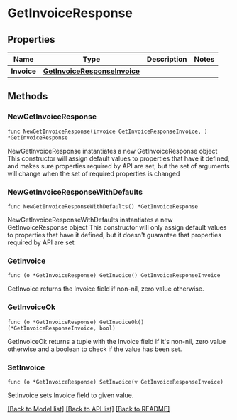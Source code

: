 # GetInvoiceResponse

## Properties

Name | Type | Description | Notes
------------ | ------------- | ------------- | -------------
**Invoice** | [**GetInvoiceResponseInvoice**](GetInvoiceResponseInvoice.md) |  | 

## Methods

### NewGetInvoiceResponse

`func NewGetInvoiceResponse(invoice GetInvoiceResponseInvoice, ) *GetInvoiceResponse`

NewGetInvoiceResponse instantiates a new GetInvoiceResponse object
This constructor will assign default values to properties that have it defined,
and makes sure properties required by API are set, but the set of arguments
will change when the set of required properties is changed

### NewGetInvoiceResponseWithDefaults

`func NewGetInvoiceResponseWithDefaults() *GetInvoiceResponse`

NewGetInvoiceResponseWithDefaults instantiates a new GetInvoiceResponse object
This constructor will only assign default values to properties that have it defined,
but it doesn't guarantee that properties required by API are set

### GetInvoice

`func (o *GetInvoiceResponse) GetInvoice() GetInvoiceResponseInvoice`

GetInvoice returns the Invoice field if non-nil, zero value otherwise.

### GetInvoiceOk

`func (o *GetInvoiceResponse) GetInvoiceOk() (*GetInvoiceResponseInvoice, bool)`

GetInvoiceOk returns a tuple with the Invoice field if it's non-nil, zero value otherwise
and a boolean to check if the value has been set.

### SetInvoice

`func (o *GetInvoiceResponse) SetInvoice(v GetInvoiceResponseInvoice)`

SetInvoice sets Invoice field to given value.



[[Back to Model list]](../README.md#documentation-for-models) [[Back to API list]](../README.md#documentation-for-api-endpoints) [[Back to README]](../README.md)


